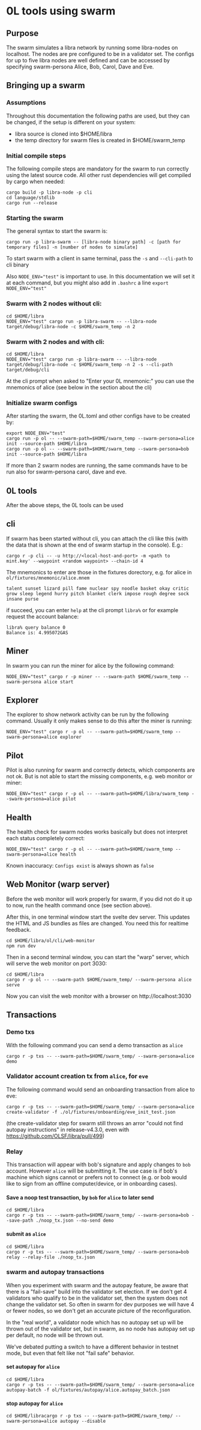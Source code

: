 # 0L tools using swarm

## Purpose
The swarm simulates a libra network by running some libra-nodes on localhost. The nodes are pre configured to be in a validator set. The configs for up to five libra nodes are well defined and can be accessed by specifying swarm-persona Alice, Bob, Carol, Dave and Eve.


## Bringing up a swarm
### Assumptions

Throughout this documentation the following paths are used, but they can be changed, if the setup is different on your system:

* libra source is cloned into $HOME/libra
* the temp directory for swarm files is created in $HOME/swarm_temp

### Initial compile steps

The following compile steps are mandatory for the swarm to run correctly using the latest source code. All other rust dependencies will get compiled by cargo when needed:

```
cargo build -p libra-node -p cli
cd language/stdlib
cargo run --release
```

### Starting the swarm

The general syntax to start the swarm is:

`cargo run -p libra-swarm -- [libra-node binary path] -c [path for temporary files] -n [number of nodes to simulate]`

To start swarm with a client in same terminal, pass the `-s` and `--cli-path` to cli binary

Also `NODE_ENV="test"` is important to use. In this documentation we will set it at each command, but you might also add in `.bashrc` a line `export NODE_ENV="test"`

### Swarm with 2 nodes without cli:

```
cd $HOME/libra
NODE_ENV="test" cargo run -p libra-swarm -- --libra-node target/debug/libra-node -c $HOME/swarm_temp -n 2
```

### Swarm with 2 nodes and with cli:

```
cd $HOME/libra
NODE_ENV="test" cargo run -p libra-swarm -- --libra-node target/debug/libra-node -c $HOME/swarm_temp -n 2 -s --cli-path target/debug/cli
```

At the cli prompt when asked to "Enter your 0L mnemonic:" you can use the mnemonics of alice (see below in the section about the cli)


### Initialize swarm configs 

After starting the swarm, the 0L.toml and other configs have to be created by:

```
export NODE_ENV="test"
cargo run -p ol -- --swarm-path=$HOME/swarm_temp --swarm-persona=alice init --source-path $HOME/libra
cargo run -p ol -- --swarm-path=$HOME/swarm_temp --swarm-persona=bob init --source-path $HOME/libra
```

If more than 2 swarm nodes are running, the same commands have to be run also for swarm-persona carol, dave and eve.

## 0L tools

After the above steps, the 0L tools can be used

## cli

If swarm has been started without cli, you can attach the cli like this (with the data that is shown at the end of swarm startup in the console). E.g.:
 
```
cargo r -p cli -- -u http://<local-host-and-port> -m <path to mint.key' --waypoint <random waypoint> --chain-id 4
```

The mnemonics to enter are those in the fixtures dorectory, e.g. for alice in `ol/fixtures/mnemonic/alice.mnem`

```
talent sunset lizard pill fame nuclear spy noodle basket okay critic grow sleep legend hurry pitch blanket clerk impose rough degree sock insane purse
```

if succeed, you can enter `help` at the cli prompt `libra%` or for example request the account balance:

```
libra% query balance 0
Balance is: 4.995072GAS
```


## Miner

In swarm you can run the miner for alice by the following command:

```
NODE_ENV="test" cargo r -p miner -- --swarm-path $HOME/swarm_temp --swarm-persona alice start
```


## Explorer

The explorer to show network activity can be run by the following command. Usually it only makes sense to do this after the miner is running:

```
NODE_ENV="test" cargo r -p ol -- --swarm-path=$HOME/swarm_temp --swarm-persona=alice explorer
```


## Pilot

Pilot is also running for swarm and correctly detects, which components are not ok. But is not able to start the missing components, e.g. web monitor or miner:

```
NODE_ENV="test" cargo r -p ol -- --swarm-path=$HOME/libra/swarm_temp --swarm-persona=alice pilot
```


## Health

The health check for swarm nodes works basically but does not interpret each status completely correct:

```
NODE_ENV="test" cargo r -p ol -- --swarm-path=$HOME/swarm_temp --swarm-persona=alice health
```

Known inaccuracy:
`Configs exist` is always shown as `false`


## Web Monitor (warp server)

Before the web monitor will work properly for swarm, if you did not do it up to now, run the health command once (see section above).


After this, in one terminal window start the svelte dev server. This updates the HTML and JS bundles as files are changed. You need this for realtime feedback.

```
cd $HOME/libra/ol/cli/web-monitor
npm run dev
```


Then in a second terminal window, you can start the "warp" server, which will serve the web monitor on port 3030:

```
cd $HOME/libra
cargo r -p ol -- --swarm-path $HOME/swarm_temp/ --swarm-persona alice serve
```

Now you can visit the web monitor with a browser on http://localhost:3030


## Transactions

### Demo txs
With the following command you can send a demo transaction as `alice`

```
cargo r -p txs -- --swarm-path=$HOME/swarm_temp/ --swarm-persona=alice demo
```


### Validator account creation tx from `alice`, for `eve`

The following command would send an onboarding transaction from alice to eve:

```
cargo r -p txs -- --swarm-path=$HOME/swarm_temp/ --swarm-persona=alice create-validator -f ./ol/fixtures/onboarding/eve_init_test.json
```

(the create-validator step for swarm still throws an arror "could not find autopay instructions" in release-v4.3.0, even with https://github.com/OLSF/libra/pull/499)


### Relay

This transaction will appear with bob's signature and apply changes to `bob` account. However `alice` will be submitting it. The use case is if bob's machine which signs cannot or prefers not to connect (e.g. or bob would like to sign from an offline computer/device, or in onboarding cases).

#### Save a noop test transaction, by `bob` for `alice` to later send

```
cd $HOME/libra
cargo r -p txs -- --swarm-path=$HOME/swarm_temp/ --swarm-persona=bob --save-path ./noop_tx.json --no-send demo
```

#### submit as `alice`

```
cd $HOME/libra
cargo r -p txs -- --swarm-path=$HOME/swarm_temp/ --swarm-persona=bob relay --relay-file ./noop_tx.json
```

### swarm and autopay transactions

When you experiment with swarm and the autopay feature, be aware that there is a "fail-save" build into the validator set election. If we don't get 4 validators who qualify to be in the validator set, then the system does not change the validator set. So often in swarm for dev purposes we will have 4 or fewer nodes, so we don't get an accurate picture of the reconfiguration.

In the "real world", a validator node which has no autopay set up will be thrown out of the validator set, but in swarm, as no node has autopay set up per default, no node will be thrown out.

We've debated putting a switch to have a different behavior in testnet mode, but even that felt like not "fail safe" behavior.

#### set autopay for `alice`
```
cd $HOME/libra
cargo r -p txs -- --swarm-path=$HOME/swarm_temp/ --swarm-persona=alice autopay-batch -f ol/fixtures/autopay/alice.autopay_batch.json
```

#### stop autopay for `alice`
```
cd $HOME/libracargo r -p txs -- --swarm-path=$HOME/swarm_temp/ --swarm-persona=alice autopay --disable
```

